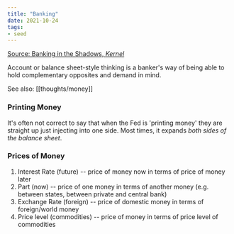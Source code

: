 ```yaml
---
title: "Banking"
date: 2021-10-24
tags:
- seed
---
```


[Source: Banking in the Shadows, *Kernel*](https://kernel.community/en/learn/module-2/banking)

Account or balance sheet-style thinking is a banker's way of being able to hold complementary opposites and demand in mind.

See also: [[thoughts/money]]

### Printing Money
It's often not correct to say that when the Fed is 'printing money' they are straight up just injecting into one side. Most times, it expands *both sides of the balance sheet*.

### Prices of Money
1. Interest Rate (future) -- price of money now in terms of price of money later
2. Part (now) -- price of one money in terms of another money (e.g. between states, between private and central bank)
3. Exchange Rate (foreign) -- price of domestic money in terms of foreign/world money
4. Price level (commodities) -- price of money in terms of price level of commodities